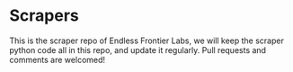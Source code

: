 # Scrapers
This is the scraper repo of Endless Frontier Labs, we will keep the scraper python code all in this repo, and update it regularly. Pull requests and comments are welcomed!
